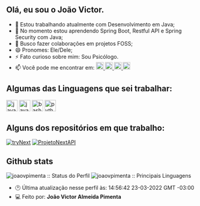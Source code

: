 <!-- -------------------------------------ÍNICIO------------------------------------ -->

<h2 align="left">Olá, eu sou o João Victor.</h2>

<p align="left">

- 🔭 Estou trabalhando atualmente com Desenvolvimento em Java;
- 🌱 No momento estou aprendendo Spring Boot, Restful API e Spring Security com Java;
- 👯 Busco fazer colaborações em projetos FOSS;
- 😄 Pronomes: Ele/Dele;
- ⚡ Fato curioso sobre mim: Sou Psicólogo.
- 📫 Você pode me encontrar em: <a href="https://www.linkedin.com/in/joaovpiment/"> 
  <img src="https://www.vectorlogo.zone/logos/linkedin/linkedin-icon.svg" alt="João Victor Almeida Pimenta LinkedIn Profile" height="20" width="20"> 
  </a>
  <a href="https://stackoverflow.com/users/10008739/joaovpimenta"> <img src="https://www.vectorlogo.zone/logos/stackoverflow/stackoverflow-icon.svg" alt="João Victor Almeida Pimenta Stack Overflow Profile" height="20" width="20"> </a>
  <a href="https://stackexchange.com/users/13863791/joaovpimenta">
    <img src="https://www.vectorlogo.zone/logos/stackexchange/stackexchange-icon.svg" alt="João Victor Almeida Pimenta Stack Exchange Profile" height="20" width="20">
  </a>
  <a href="https://gitlab.com/joaovpimenta">
    <img src="https://www.vectorlogo.zone/logos/gitlab/gitlab-icon.svg" alt="João Victor Almeida Pimenta's GitLab Profile" height="20" width="20">
  </a>
</p>


<!-- -------------------------------------PRIMEIRA SEÇÃO------------------------------------ -->


  <h2 align="left">Algumas das Linguagens que sei trabalhar: </h2>
 <p align="left">
  <img src="https://cdn.jsdelivr.net/gh/devicons/devicon/icons/java/java-original.svg" height="30" width="30" alt="java :: Principais Linguagens"/>
  <img src="https://cdn.jsdelivr.net/gh/devicons/devicon/icons/javascript/javascript-plain.svg" height="30" width="30" alt="javaScript :: Principais Linguagens"/>
  <img src="https://cdn.jsdelivr.net/gh/devicons/devicon/icons/bash/bash-original.svg" height="30" width="30" alt="bashScript :: Principais Linguagens"/>
  <img src="https://cdn.jsdelivr.net/gh/devicons/devicon/icons/python/python-original.svg" height="30" width="30" alt="python :: Principais Linguagens"/>
  
 </p>
  
  
  
  
<!-- -------------------------------------SEGUNDA SEÇÃO------------------------------------ -->


 
  <h2 align="left">Alguns dos repositórios em que trabalho:</h2>
  
  <p align="left">
  
  [![tryNext](https://github-readme-stats.vercel.app/api/pin/?username=joaovpimenta&repo=tryNext&theme=cobalt)](https://github.com/joaovpimenta/tryNext)
  [![ProjetoNextAPI](https://github-readme-stats.vercel.app/api/pin/?username=joaovpimenta&repo=ProjetoNextAPI&theme=cobalt)](https://github.com/joaovpimenta/ProjetoNextAPI)
  
  </p> 
 
 
 <!-- -------------------------------------TERCEIRA SEÇÃO------------------------------------ -->
 

<h2 align="left">Github stats</h2>

<p align="left">
    <img src="https://github-readme-stats.vercel.app/api?username=joaovpimenta&show_icons=true&theme=cobalt" alt="joaovpimenta :: Status do Perfil" />
    <img src="https://github-readme-stats.vercel.app/api/top-langs/?username=joaovpimenta&langs_count=10&theme=cobalt" alt="joaovpimenta :: Principais Linguagens" />
</p>


 <!-- -------------------------------------FIM SEÇÃO------------------------------------ -->
 
 <p align="left">

- 🕐 Última atualização nesse perfil às: 14:56:42 23-03-2022 GMT -03:00
- 💻 Feito por: **João Victor Almeida Pimenta**
  
 </p>
 

